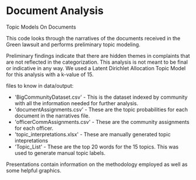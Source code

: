 # Document Analysis
Topic Models On Documents

This code looks through the narratives of the documents received in the Green lawsuit and performs preliminary topic modeling. 

Preliminary findings indicate that there are hidden themes in complaints that are not reflected in the categorization. This analysis is not meant to be final or indicative in any way. We used a Latent Dirichlet Allocation Topic Model for this analysis with a k-value of 15.

files to know in data/output:
* 'BigCommunityDataset.csv' - This is the dataset indexed by community with all the information needed for further analysis.
* 'documentAssignments.csv' - These are the topic probabilities for each document in the narratives file.
* 'officerCommAssignments.csv' - These are the community assignments for each officer.
* 'topic_interpretations.xlsx' - These are manually generated topic intepretations
* 'Topic_List' - These are the top 20 words for the 15 topics. This was used to generate manual topic labels.

Presentations contain information on the methodology employed as well as some helpful graphics.
